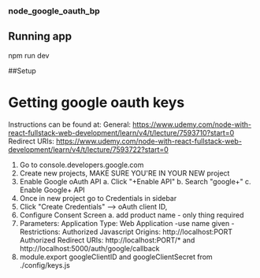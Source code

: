 ### node_google_oauth_bp

## Running app
npm run dev

##Setup

# Getting google oauth keys

Instructions can be found at:
General: https://www.udemy.com/node-with-react-fullstack-web-development/learn/v4/t/lecture/7593710?start=0
Redirect URIs: https://www.udemy.com/node-with-react-fullstack-web-development/learn/v4/t/lecture/7593722?start=0

1. Go to console.developers.google.com
2. Create new projects, MAKE SURE YOU'RE IN YOUR NEW project
3. Enable Google oAuth API
  a. Click "+Enable API"
  b. Search "google+"
  c. Enable Google+ API
4. Once in new project go to Credentials in sidebar
5. Click "Create Credentials" --> oAuth client ID,
6. Configure Consent Screen
  a. add product name - only thing required
7. Parameters:
    Application Type: Web Application
      -use name given
      -Restrictions:
        Authorized Javascript Origins: http://localhost:PORT
        Authorized Redirect URIs: http://localhost:PORT/* and http://localhost:5000/auth/google/callback
8. module.export googleClientID and googleClientSecret from ./config/keys.js
